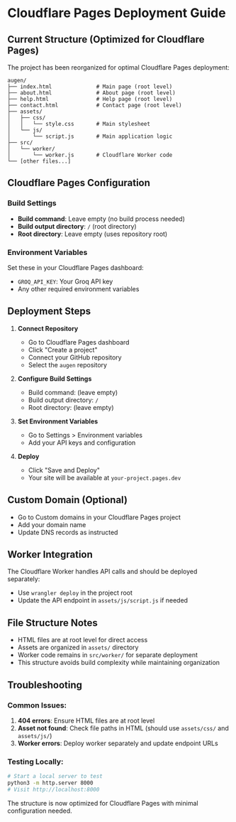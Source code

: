 # Cloudflare Pages Deployment Guide

## Current Structure (Optimized for Cloudflare Pages)

The project has been reorganized for optimal Cloudflare Pages deployment:

```
augen/
├── index.html              # Main page (root level)
├── about.html              # About page (root level) 
├── help.html               # Help page (root level)
├── contact.html            # Contact page (root level)
├── assets/
│   ├── css/
│   │   └── style.css       # Main stylesheet
│   └── js/
│       └── script.js       # Main application logic
├── src/
│   └── worker/
│       └── worker.js       # Cloudflare Worker code
└── [other files...]
```

## Cloudflare Pages Configuration

### Build Settings
- **Build command**: Leave empty (no build process needed)
- **Build output directory**: `/` (root directory)
- **Root directory**: Leave empty (uses repository root)

### Environment Variables
Set these in your Cloudflare Pages dashboard:
- `GROQ_API_KEY`: Your Groq API key
- Any other required environment variables

## Deployment Steps

1. **Connect Repository**
   - Go to Cloudflare Pages dashboard
   - Click "Create a project"
   - Connect your GitHub repository
   - Select the `augen` repository

2. **Configure Build Settings**
   - Build command: (leave empty)
   - Build output directory: `/`
   - Root directory: (leave empty)

3. **Set Environment Variables**
   - Go to Settings > Environment variables
   - Add your API keys and configuration

4. **Deploy**
   - Click "Save and Deploy"
   - Your site will be available at `your-project.pages.dev`

## Custom Domain (Optional)
- Go to Custom domains in your Cloudflare Pages project
- Add your domain name
- Update DNS records as instructed

## Worker Integration
The Cloudflare Worker handles API calls and should be deployed separately:
- Use `wrangler deploy` in the project root
- Update the API endpoint in `assets/js/script.js` if needed

## File Structure Notes
- HTML files are at root level for direct access
- Assets are organized in `assets/` directory
- Worker code remains in `src/worker/` for separate deployment
- This structure avoids build complexity while maintaining organization

## Troubleshooting

### Common Issues:
1. **404 errors**: Ensure HTML files are at root level
2. **Asset not found**: Check file paths in HTML (should use `assets/css/` and `assets/js/`)
3. **Worker errors**: Deploy worker separately and update endpoint URLs

### Testing Locally:
```bash
# Start a local server to test
python3 -m http.server 8000
# Visit http://localhost:8000
```

The structure is now optimized for Cloudflare Pages with minimal configuration needed.
